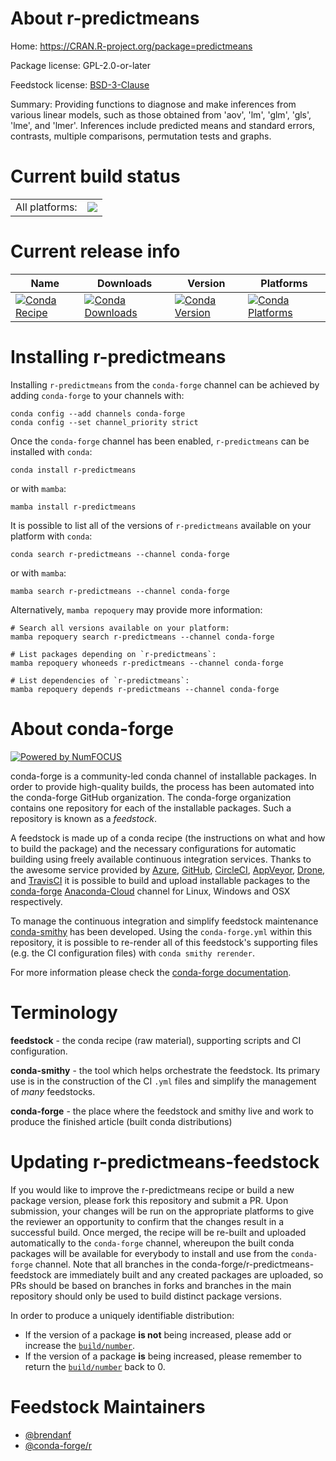 About r-predictmeans
====================

Home: https://CRAN.R-project.org/package=predictmeans

Package license: GPL-2.0-or-later

Feedstock license: [BSD-3-Clause](https://github.com/conda-forge/r-predictmeans-feedstock/blob/main/LICENSE.txt)

Summary: Providing functions to diagnose and make inferences from various linear models, such as those obtained from 'aov', 'lm', 'glm', 'gls', 'lme', and 'lmer'. Inferences include predicted means and standard errors, contrasts, multiple comparisons, permutation tests and graphs.

Current build status
====================


<table><tr><td>All platforms:</td>
    <td>
      <a href="https://dev.azure.com/conda-forge/feedstock-builds/_build/latest?definitionId=10146&branchName=main">
        <img src="https://dev.azure.com/conda-forge/feedstock-builds/_apis/build/status/r-predictmeans-feedstock?branchName=main">
      </a>
    </td>
  </tr>
</table>

Current release info
====================

| Name | Downloads | Version | Platforms |
| --- | --- | --- | --- |
| [![Conda Recipe](https://img.shields.io/badge/recipe-r--predictmeans-green.svg)](https://anaconda.org/conda-forge/r-predictmeans) | [![Conda Downloads](https://img.shields.io/conda/dn/conda-forge/r-predictmeans.svg)](https://anaconda.org/conda-forge/r-predictmeans) | [![Conda Version](https://img.shields.io/conda/vn/conda-forge/r-predictmeans.svg)](https://anaconda.org/conda-forge/r-predictmeans) | [![Conda Platforms](https://img.shields.io/conda/pn/conda-forge/r-predictmeans.svg)](https://anaconda.org/conda-forge/r-predictmeans) |

Installing r-predictmeans
=========================

Installing `r-predictmeans` from the `conda-forge` channel can be achieved by adding `conda-forge` to your channels with:

```
conda config --add channels conda-forge
conda config --set channel_priority strict
```

Once the `conda-forge` channel has been enabled, `r-predictmeans` can be installed with `conda`:

```
conda install r-predictmeans
```

or with `mamba`:

```
mamba install r-predictmeans
```

It is possible to list all of the versions of `r-predictmeans` available on your platform with `conda`:

```
conda search r-predictmeans --channel conda-forge
```

or with `mamba`:

```
mamba search r-predictmeans --channel conda-forge
```

Alternatively, `mamba repoquery` may provide more information:

```
# Search all versions available on your platform:
mamba repoquery search r-predictmeans --channel conda-forge

# List packages depending on `r-predictmeans`:
mamba repoquery whoneeds r-predictmeans --channel conda-forge

# List dependencies of `r-predictmeans`:
mamba repoquery depends r-predictmeans --channel conda-forge
```


About conda-forge
=================

[![Powered by
NumFOCUS](https://img.shields.io/badge/powered%20by-NumFOCUS-orange.svg?style=flat&colorA=E1523D&colorB=007D8A)](https://numfocus.org)

conda-forge is a community-led conda channel of installable packages.
In order to provide high-quality builds, the process has been automated into the
conda-forge GitHub organization. The conda-forge organization contains one repository
for each of the installable packages. Such a repository is known as a *feedstock*.

A feedstock is made up of a conda recipe (the instructions on what and how to build
the package) and the necessary configurations for automatic building using freely
available continuous integration services. Thanks to the awesome service provided by
[Azure](https://azure.microsoft.com/en-us/services/devops/), [GitHub](https://github.com/),
[CircleCI](https://circleci.com/), [AppVeyor](https://www.appveyor.com/),
[Drone](https://cloud.drone.io/welcome), and [TravisCI](https://travis-ci.com/)
it is possible to build and upload installable packages to the
[conda-forge](https://anaconda.org/conda-forge) [Anaconda-Cloud](https://anaconda.org/)
channel for Linux, Windows and OSX respectively.

To manage the continuous integration and simplify feedstock maintenance
[conda-smithy](https://github.com/conda-forge/conda-smithy) has been developed.
Using the ``conda-forge.yml`` within this repository, it is possible to re-render all of
this feedstock's supporting files (e.g. the CI configuration files) with ``conda smithy rerender``.

For more information please check the [conda-forge documentation](https://conda-forge.org/docs/).

Terminology
===========

**feedstock** - the conda recipe (raw material), supporting scripts and CI configuration.

**conda-smithy** - the tool which helps orchestrate the feedstock.
                   Its primary use is in the construction of the CI ``.yml`` files
                   and simplify the management of *many* feedstocks.

**conda-forge** - the place where the feedstock and smithy live and work to
                  produce the finished article (built conda distributions)


Updating r-predictmeans-feedstock
=================================

If you would like to improve the r-predictmeans recipe or build a new
package version, please fork this repository and submit a PR. Upon submission,
your changes will be run on the appropriate platforms to give the reviewer an
opportunity to confirm that the changes result in a successful build. Once
merged, the recipe will be re-built and uploaded automatically to the
`conda-forge` channel, whereupon the built conda packages will be available for
everybody to install and use from the `conda-forge` channel.
Note that all branches in the conda-forge/r-predictmeans-feedstock are
immediately built and any created packages are uploaded, so PRs should be based
on branches in forks and branches in the main repository should only be used to
build distinct package versions.

In order to produce a uniquely identifiable distribution:
 * If the version of a package **is not** being increased, please add or increase
   the [``build/number``](https://docs.conda.io/projects/conda-build/en/latest/resources/define-metadata.html#build-number-and-string).
 * If the version of a package **is** being increased, please remember to return
   the [``build/number``](https://docs.conda.io/projects/conda-build/en/latest/resources/define-metadata.html#build-number-and-string)
   back to 0.

Feedstock Maintainers
=====================

* [@brendanf](https://github.com/brendanf/)
* [@conda-forge/r](https://github.com/conda-forge/r/)

